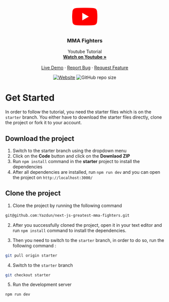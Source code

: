 <div id="top"></div>

<!-- PROJECT LOGO -->
<br />
<div align="center">
  <a href="https://www.frontendmentor.io/profile/Yazdun">
    <img src="./public/youtube.png" alt="Logo" width="80" height="80">
  </a>

<h3 align="center">MMA Fighters</h3>

  <p align="center">
    Youtube Tutorial
    <br />
    <a href=""><strong>Watch on Youtube »</strong></a>
    <br />
    <br />
    <a href="https://mma-fighters.vercel.app">Live Demo</a>
    ·
    <a href="https://github.com/Yazdun/next-js-greatest-mma-fighters/issues">Report Bug</a>
    ·
    <a href="https://github.com/Yazdun/next-js-greatest-mma-fighters/issues">Request Feature</a>
  </p>

[![Website](https://img.shields.io/website?down_color=critical&down_message=down&label=vercel&logo=vercel&style=for-the-badge&up_color=brightengreen&up_message=active&url=https%3A%2F%2Fmma-fighters.vercel.app/%2F)](LIVE)
![GitHub repo size](https://img.shields.io/github/repo-size/Yazdun/next-js-greatest-mma-fighters?logo=github&style=for-the-badge)

</div>

# Get Started

In order to follow the tutorial, you need the starter files which is on the
`starter` branch. You either have to download the starter files directly, clone
the project or fork it to your account.

## Download the project

1. Switch to the starter branch using the dropdown menu
1. Click on the **Code** button and click on the **Downlaod ZIP**
1. Run `npm install` command in the **starter** project to install the
   dependencies
1. After all dependencies are installed, run `npm run dev` and you can open the
   project on `http://localhost:3000/`

## Clone the project

1. Clone the project by running the following command

```bash
git@github.com:Yazdun/next-js-greatest-mma-fighters.git
```

2. After you successfully cloned the project, open it in your text editor and
   run `npm install` command to install the dependencies.

3. Then you need to switch to the `starter` branch, in order to do so, run the
   following command :

```bash
git pull origin starter
```

4. Switch to the `starter` branch

```bash
git checkout starter
```

5. Run the development server

```bash
npm run dev
```
